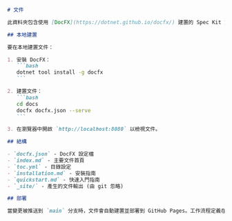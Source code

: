 ````markdown
# 文件

此資料夾包含使用 [DocFX](https://dotnet.github.io/docfx/) 建置的 Spec Kit 文件原始檔。

## 本地建置

要在本地建置文件：

1. 安裝 DocFX：
   ```bash
   dotnet tool install -g docfx
   ```

2. 建置文件：
   ```bash
   cd docs
   docfx docfx.json --serve
   ```

3. 在瀏覽器中開啟 `http://localhost:8080` 以檢視文件。

## 結構

- `docfx.json` - DocFX 設定檔
- `index.md` - 主要文件首頁
- `toc.yml` - 目錄設定
- `installation.md` - 安裝指南
- `quickstart.md` - 快速入門指南
- `_site/` - 產生的文件輸出 (由 git 忽略)

## 部署

當變更被推送到 `main` 分支時，文件會自動建置並部署到 GitHub Pages。工作流程定義在 `.github/workflows/docs.yml` 中。

````
